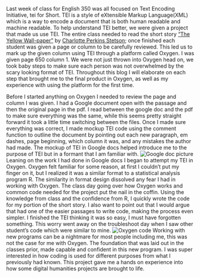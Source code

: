 Last week of class for English 350 was all focused on Text Encoding Initiative, tei for Short. TEI is a style of eXtensible Markup Language(XML) which is a way to encode a document that is both human readable and machine readable. To help understand TEI better, we were given a project that made us use TEI. The entire class needed to read the short story [“The Yellow Wall-paper”](https://www.nlm.nih.gov/exhibition/theliteratureofprescription/exhibitionAssets/digitalDocs/The-Yellow-Wall-Paper.pdf) by [Charlotte Perkins Stetson](https://en.wikipedia.org/wiki/Charlotte_Perkins_Gilman); once finished each student was given a page or column to be carefully reviewed. This led us to mark up the given column using TEI through a platform called Oxygen. I was given page 650 column 1. We were not just thrown into Oxygen head on, we took baby steps to make sure each person was not overwhelmed by the scary looking format of TEI. Throughout this blog I will elaborate on each step that brought me to the final product in Oxygen, as well as my experience with using the platform for the first time.  

Before I started anything on Oxygen I needed to review the page and column I was given. I had a Google document open with the passage and then the original page in the pdf. I read between the google doc and the pdf to make sure everything was the same, while this seems pretty straight forward it took a little time switching between the files. Once I made sure everything was correct, I made mockup TEI code using the comment function to outline the document by pointing out each new paragraph, em dashes, page beginning, which column it was, and any mistakes the author had made. The mockup of TEI in Google docs helped introduce me to the purpose of TEI but in a formant that I am familiar with.
![Google doc picture](https://colin-lowrance.github.io/Colin-Lowrance/images/Google-doc-pic.png)
Leaning on the work I had done in Google docs I began to attempt my TEI in Oxygen. Oxygen felt familiar for some reason, at first I couldn’t put my finger on it, but I realized it was a similar format to a statistical analysis program R. The similarity in format design dissolved any fear I had in working with Oxygen. The class day going over how Oxygen works and common code needed for the project put the nail in the coffin. Using the knowledge from class and the confidence from R, I quickly wrote the code for my portion of the short story. I also want to point out that I would argue that had one of the easier passages to write code, making the process even simpler. I finished the TEI thinking it was so easy, I must have forgotten something. This worry went away on the troubleshoot day when I saw other student’s code which were similar to mine. 
![Oxygen code](https://colin-lowrance.github.io/Colin-Lowrance/images/picture-for-code.PNG)
Working with new programs can be a nightmare for most people including me, this was not the case for me with Oxygen. The foundation that was laid out in the classes prior, made capable and confident in this new program. I was super interested in how coding is used for different purposes from what I previously had known. This project gave me a hands on experience into how some digital humanities projects are brought to life. 

